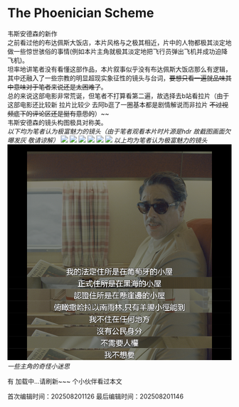 # The Phoenician Scheme

韦斯安德森的新作    
之前看过他的布达佩斯大饭店，本片风格与之极其相近，片中的人物都极其淡定地做一些惊世骇俗的事情(例如本片主角就极其淡定地把飞行员弹出飞机并成功迫降飞机)。  
坦率地讲笔者没有看懂这部作品，本片叙事似乎没有布达佩斯大饭店那么有逻辑，其中还融入了一些宗教的明显超现实象征性的镜头与台词，~~要想只看一遍就品味其中意味对于笔者来说还是太困难了~~。  
总的来说这部电影非常荒诞，但笔者不打算看第二遍，故选择去b站看拉片（由于这部电影还比较新 拉片比较少 去阿b逛了一圈基本都是剧情解说而非拉片 ~~不过视频底下的评论区还是挺有意思的~~）~~     
韦斯安德森的镜头构图极具对称美。    
*以下均为笔者认为极富魅力的镜头（由于笔者观看本片时片源是hdr 故截图画面欠曝发灰 敬请谅解）*
![](/images/ThePhoenicianScheme1.png)
![](/images/ThePhoenicianScheme2.png)
![](/images/ThePhoenicianScheme3.png)
![](/images/ThePhoenicianScheme4.png)
![](/images/ThePhoenicianScheme6.png)
![](/images/ThePhoenicianScheme7.png)
*以上均为笔者认为极富魅力的镜头*
![](/images/ThePhoenicianScheme5.png)
*一些主角的奇怪小迷思*


有 <span id="busuanzi_page_pv">加载中...请刷新~~~</span> 个小伙伴看过本文


<!-- 文章编辑时间信息 -->
首次编辑时间：202508201126
最后编辑时间：202508201146
<!-- 编辑时间信息结束 -->